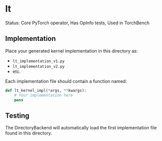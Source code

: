 # lt

Status: Core PyTorch operator, Has OpInfo tests, Used in TorchBench

## Implementation

Place your generated kernel implementation in this directory as:
- `lt_implementation_v1.py`
- `lt_implementation_v2.py`
- etc.

Each implementation file should contain a function named:
```python
def lt_kernel_impl(*args, **kwargs):
    # Your implementation here
    pass
```

## Testing

The DirectoryBackend will automatically load the first implementation file found in this directory.
